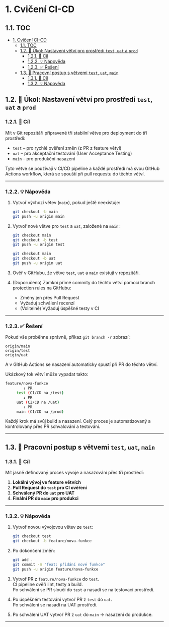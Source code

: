 # 1. Cvičení CI-CD

## 1.1. TOC

- [1. Cvičení CI-CD](#1-cvičení-ci-cd)
  - [1.1. TOC](#11-toc)
  - [1.2. 🧩 Úkol: Nastavení větví pro prostředí `test`, `uat` a `prod`](#12--úkol-nastavení-větví-pro-prostředí-test-uat-a-prod)
    - [1.2.1. 🎯 Cíl](#121--cíl)
    - [1.2.2. 💡 Nápověda](#122--nápověda)
    - [1.2.3. ✅ Řešení](#123--řešení)
  - [1.3. 🔄 Pracovní postup s větvemi `test`, `uat`, `main`](#13--pracovní-postup-s-větvemi-test-uat-main)
    - [1.3.1. 🎯 Cíl](#131--cíl)
    - [1.3.2. 💡 Nápověda](#132--nápověda)

## 1.2. 🧩 Úkol: Nastavení větví pro prostředí `test`, `uat` a `prod`

### 1.2.1. 🎯 Cíl

Mít v Git repozitáři připravené tři stabilní větve pro deployment do tří prostředí:

- `test` – pro rychlé ověření změn (z PR z feature větví)
- `uat` – pro akceptační testování (User Acceptance Testing)
- `main` – pro produkční nasazení

Tyto větve se používají v CI/CD pipeline a každé prostředí má svou GitHub Actions workflow, která se spouští při pull requestu do těchto větví.

---

### 1.2.2. 💡 Nápověda

1. Vytvoř výchozí větev (`main`), pokud ještě neexistuje:

   ```bash
   git checkout -b main
   git push -u origin main
   ```

2. Vytvoř nové větve pro `test` a `uat`, založené na `main`:

   ```bash
   git checkout main
   git checkout -b test
   git push -u origin test

   git checkout main
   git checkout -b uat
   git push -u origin uat
   ```

3. Ověř v GitHubu, že větve `test`, `uat` a `main` existují v repozitáři.

4. (Doporučeno) Zamkni přímé commity do těchto větví pomocí branch protection rules na GitHubu:
   - Změny jen přes Pull Request
   - Vyžaduj schválení recenzí
   - (Volitelně) Vyžaduj úspěšné testy v CI

---

### 1.2.3. ✅ Řešení

Pokud vše proběhne správně, příkaz `git branch -r` zobrazí:

```
origin/main
origin/test
origin/uat
```

A v GitHub Actions se nasazení automaticky spustí při PR do těchto větví.

Ukázkový tok větví může vypadat takto:

```bash
feature/nova-funkce
        ↓ PR
     test (CI/CD na /test)
        ↓ PR
     uat (CI/CD na /uat)
        ↓ PR
     main (CI/CD na /prod)
```

Každý krok má svůj build a nasazení. Celý proces je automatizovaný a kontrolovaný přes PR schvalování a testování.

---

## 1.3. 🔄 Pracovní postup s větvemi `test`, `uat`, `main`

### 1.3.1. 🎯 Cíl

Mít jasně definovaný proces vývoje a nasazování přes tři prostředí:

1. **Lokální vývoj ve feature větvích**
2. **Pull Request do `test` pro CI ověření**
3. **Schválený PR do `uat` pro UAT**
4. **Finální PR do `main` pro produkci**

---

### 1.3.2. 💡 Nápověda

1. Vytvoř novou vývojovou větev ze `test`:

   ```bash
   git checkout test
   git checkout -b feature/nova-funkce
   ```

2. Po dokončení změn:

   ```bash
   git add .
   git commit -m "feat: přidání nové funkce"
   git push -u origin feature/nova-funkce
   ```

3. Vytvoř PR z `feature/nova-funkce` do `test`.  
   CI pipeline ověří lint, testy a build.  
   Po schválení se PR sloučí do `test` a nasadí se na testovací prostředí.

4. Po úspěšném testování vytvoř PR z `test` do `uat`.  
   Po schválení se nasadí na UAT prostředí.

5. Po schválení UAT vytvoř PR z `uat` do `main` → nasazení do produkce.

---
